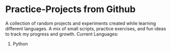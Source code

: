 # Practice-Projects from Github
A collection of random projects and experiments created while learning different languages. A mix of small scripts, practice exercises, and fun ideas to track my progress and growth.
Current Languages:
1. Python
